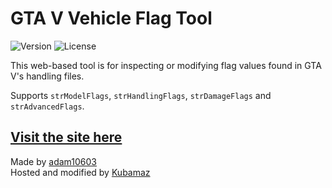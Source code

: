 # GTA V Vehicle Flag Tool
![Version](https://img.shields.io/badge/Version-1.37-green.svg) ![License](https://img.shields.io/badge/License-MIT-blue.svg)

This web-based tool is for inspecting or modifying flag values found in GTA V's handling files.

Supports `strModelFlags`, `strHandlingFlags`, `strDamageFlags` and `strAdvancedFlags`.

## [Visit the site here](https://kubamaz.github.io/GTA5VehicleFlagTool/)

Made by [adam10603](https://github.com/adam10603/GTA5VehicleFlagTool/)\
Hosted and modified by [Kubamaz](https://github.com/kubamaz/GTA5VehicleFlagTool)